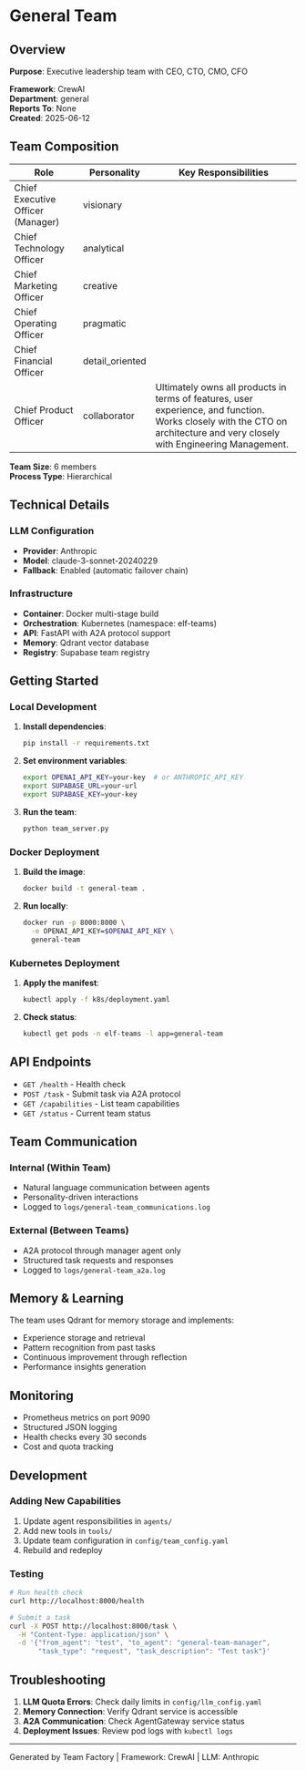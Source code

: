# General Team

## Overview

**Purpose**: Executive leadership team with CEO, CTO, CMO, CFO

**Framework**: CrewAI  
**Department**: general  
**Reports To**: None  
**Created**: 2025-06-12

## Team Composition

| Role | Personality | Key Responsibilities |
|------|-------------|----------------------|
| Chief Executive Officer (Manager) | visionary |  |
| Chief Technology Officer | analytical |  |
| Chief Marketing Officer | creative |  |
| Chief Operating Officer | pragmatic |  |
| Chief Financial Officer | detail_oriented |  |
| Chief Product Officer | collaborator | Ultimately owns all products in terms of features, user experience, and function. Works closely with the CTO on architecture and very closely with Engineering Management. |

**Team Size**: 6 members  
**Process Type**: Hierarchical

## Technical Details

### LLM Configuration
- **Provider**: Anthropic
- **Model**: claude-3-sonnet-20240229
- **Fallback**: Enabled (automatic failover chain)

### Infrastructure
- **Container**: Docker multi-stage build
- **Orchestration**: Kubernetes (namespace: elf-teams)
- **API**: FastAPI with A2A protocol support
- **Memory**: Qdrant vector database
- **Registry**: Supabase team registry

## Getting Started

### Local Development

1. **Install dependencies**:
   ```bash
   pip install -r requirements.txt
   ```

2. **Set environment variables**:
   ```bash
   export OPENAI_API_KEY=your-key  # or ANTHROPIC_API_KEY
   export SUPABASE_URL=your-url
   export SUPABASE_KEY=your-key
   ```

3. **Run the team**:
   ```bash
   python team_server.py
   ```

### Docker Deployment

1. **Build the image**:
   ```bash
   docker build -t general-team .
   ```

2. **Run locally**:
   ```bash
   docker run -p 8000:8000 \
     -e OPENAI_API_KEY=$OPENAI_API_KEY \
     general-team
   ```

### Kubernetes Deployment

1. **Apply the manifest**:
   ```bash
   kubectl apply -f k8s/deployment.yaml
   ```

2. **Check status**:
   ```bash
   kubectl get pods -n elf-teams -l app=general-team
   ```

## API Endpoints

- `GET /health` - Health check
- `POST /task` - Submit task via A2A protocol
- `GET /capabilities` - List team capabilities
- `GET /status` - Current team status

## Team Communication

### Internal (Within Team)
- Natural language communication between agents
- Personality-driven interactions
- Logged to `logs/general-team_communications.log`

### External (Between Teams)
- A2A protocol through manager agent only
- Structured task requests and responses
- Logged to `logs/general-team_a2a.log`

## Memory & Learning

The team uses Qdrant for memory storage and implements:
- Experience storage and retrieval
- Pattern recognition from past tasks
- Continuous improvement through reflection
- Performance insights generation

## Monitoring

- Prometheus metrics on port 9090
- Structured JSON logging
- Health checks every 30 seconds
- Cost and quota tracking

## Development

### Adding New Capabilities

1. Update agent responsibilities in `agents/`
2. Add new tools in `tools/`
3. Update team configuration in `config/team_config.yaml`
4. Rebuild and redeploy

### Testing

```bash
# Run health check
curl http://localhost:8000/health

# Submit a task
curl -X POST http://localhost:8000/task \
  -H "Content-Type: application/json" \
  -d '{"from_agent": "test", "to_agent": "general-team-manager", 
       "task_type": "request", "task_description": "Test task"}'
```

## Troubleshooting

1. **LLM Quota Errors**: Check daily limits in `config/llm_config.yaml`
2. **Memory Connection**: Verify Qdrant service is accessible
3. **A2A Communication**: Check AgentGateway service status
4. **Deployment Issues**: Review pod logs with `kubectl logs`

---

Generated by Team Factory | Framework: CrewAI | LLM: Anthropic
